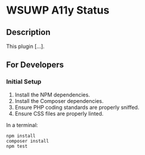 # WSUWP A11y Status

## Description

This plugin [...].

## For Developers

<!-- @todo Explain the directory structure, build process, and build and testing tools. -->

### Initial Setup

1. Install the NPM dependencies.
2. Install the Composer dependencies.
3. Ensure PHP coding standards are properly sniffed.
4. Ensure CSS files are properly linted.

In a terminal:

~~~
npm install
composer install
npm test
~~~
